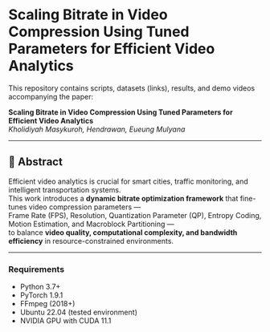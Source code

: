 # Scaling Bitrate in Video Compression Using Tuned Parameters for Efficient Video Analytics

This repository contains scripts, datasets (links), results, and demo videos accompanying the paper:

**Scaling Bitrate in Video Compression Using Tuned Parameters for Efficient Video Analytics**  
*Kholidiyah Masykuroh, Hendrawan, Eueung Mulyana*  

---

## 📖 Abstract
Efficient video analytics is crucial for smart cities, traffic monitoring, and intelligent transportation systems.  
This work introduces a **dynamic bitrate optimization framework** that fine-tunes video compression parameters —  
Frame Rate (FPS), Resolution, Quantization Parameter (QP), Entropy Coding, Motion Estimation, and Macroblock Partitioning —  
to balance **video quality, computational complexity, and bandwidth efficiency** in resource-constrained environments.

---

### Requirements
- Python 3.7+
- PyTorch 1.9.1
- FFmpeg (2018+)
- Ubuntu 22.04 (tested environment)
- NVIDIA GPU with CUDA 11.1
